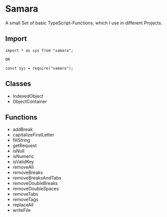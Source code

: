 # Samara

A small Set of basic TypeScript-Functions, which I use in different Projects.

## Import
```
import * as sys from "samara";

OR

const sys = require("samara");
``` 

## Classes
- IndexedObject
- ObjectContainer

## Functions
- addBreak
- capitalizeFirstLetter
- fillString
- getRequest
- isNull
- isNumeric
- isValidKey
- removeAll
- removeBreaks
- removeBreaksAndTabs
- removeDoubleBreaks
- removeDoubleSpaces
- removeTabs
- removeTags
- replaceAll
- writeFile